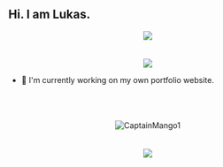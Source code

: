 ## Hi. I am Lukas.

<div align="center">
  <img src="https://komarev.com/ghpvc/?username=CaptainMango1&color=green"/>
  <br>
  <br>
  <br>
  <img src="https://raw.githubusercontent.com/CaptainMango1/github-stats/master/generated/overview.svg#gh-dark-mode-only" />
  </div>

- 🧪 I'm currently working on my own portfolio website.

<div align="center">
  <br>
  <br>
  <br>
  <img src="https://github-profile-trophy.vercel.app/?username=CaptainMango1&theme=gruvbox&row=2&column=3" alt="CaptainMango1" />
  <br>
  <br>
  <br>
  <a href="https://discord.com/users/604793540395925536"><img src="https://lanyard.cnrad.dev/api/604793540395925536" /></a>
  </div>
